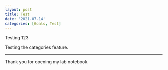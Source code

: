 ```yaml
---
layout: post
title: Test
date: '2021-07-14'
categories: [Goals, Test]
---
```




<div class="message">
  Testing 123
</div>

Testing the categories feature.

-----

Thank you for opening my lab notebook.
